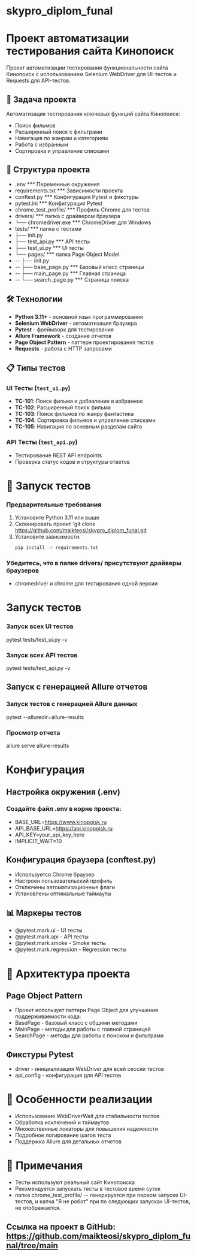 # skypro_diplom_funal

# Проект автоматизации тестирования сайта Кинопоиск

Проект автоматизации тестирования функциональности сайта Кинопоиск с использованием Selenium WebDriver для UI-тестов и Requests для API-тестов.

## 🎯 Задача проекта

Автоматизация тестирования ключевых функций сайта Кинопоиск:
- Поиск фильмов
- Расширенный поиск с фильтрами
- Навигация по жанрам и категориям
- Работа с избранным
- Сортировка и управление списками

## 📁 Структура проекта

- .env *** Переменные окружения
- requirements.txt *** Зависимости проекта
- conftest.py *** Конфигурация Pytest и фикстуры
- pytest.ini *** Конфигурация Pytest
- chrome_test_profile/ *** Профиль Chrome для тестов
- drivers/ *** папка с драйвером браузера
-   └── chromedriver.exe *** ChromeDriver для Windows
- tests/ *** папка с тестами
-    ├── init.py
-    ├── test_api.py *** API тесты
-    ├── test_ui.py *** UI тесты
-    └── pages/ *** папка Page Object Model
- --       ├── init.py
- --       ├── base_page.py *** Базовый класс страницы
- --       ├── main_page.py *** Главная страница
- --       └── search_page.py *** Страница поиска
 
     
     


## 🛠 Технологии

- **Python 3.11+** - основной язык программирования
- **Selenium WebDriver** - автоматизация браузера
- **Pytest** - фреймворк для тестирования
- **Allure Framework** - создание отчетов
- **Page Object Pattern** - паттерн проектирования тестов
- **Requests** - работа с HTTP запросами

## 📋 Типы тестов

### UI Тесты (`test_ui.py`)
- **TC-101**: Поиск фильма и добавление в избранное
- **TC-102**: Расширенный поиск фильма
- **TC-103**: Поиск фильмов по жанру фантастика
- **TC-104**: Сортировка фильмов и управление списками
- **TC-105**: Навигация по основным разделам сайта

### API Тесты (`test_api.py`)
- Тестирование REST API endpoints
- Проверка статус кодов и структуры ответов

# 🚀 Запуск тестов

### Предварительные требования

1. Установите Python 3.11 или выше
2. Склонировать проект 'git clone https://github.com/maikteosi/skypro_diplom_funal.git
3. Установите зависимости:
   ```bash
   pip install -r requirements.txt

### Убедитесь, что в папке drivers/ присутствуют драйверы браузеров
- chromedriver и chrome для тестирования одной версии


# Запуск тестов

### Запуск всех UI тестов
pytest tests/test_ui.py -v

### Запуск всех API тестов
pytest tests/test_api.py -v

## Запуск с генерацией Allure отчетов

### Запуск тестов с генерацией Allure данных
pytest --alluredir=allure-results

### Просмотр отчета
allure serve allure-results
 

# Конфигурация

## Настройка окружения (.env)
### Создайте файл .env в корне проекта:
* BASE_URL=https://www.kinopoisk.ru
* API_BASE_URL=https://api.kinopoisk.ru
* API_KEY=your_api_key_here
* IMPLICIT_WAIT=10

## Конфигурация браузера (conftest.py)
- Используется Chrome браузер
- Настроен пользовательский профиль
- Отключены автоматизационные флаги
- Установлены оптимальные таймауты

## 📊 Маркеры тестов
- @pytest.mark.ui - UI тесты
- @pytest.mark.api - API тесты
- @pytest.mark.smoke - Smoke тесты
- @pytest.mark.regression - Regression тесты

# 🎨 Архитектура проекта
## Page Object Pattern
- Проект использует паттерн Page Object для улучшения поддерживаемости кода:
- BasePage - базовый класс с общими методами
- MainPage - методы для работы с главной страницей
- SearchPage - методы для работы с поиском и фильтрами

## Фикстуры Pytest
* driver - инициализация WebDriver для всей сессии тестов
* api_config - конфигурация для API тестов

# 🔧 Особенности реализации
- Использование WebDriverWait для стабильности тестов
- Обработка исключений и таймаутов
- Множественные локаторы для повышения надежности
- Подробное логирование шагов теста
- Поддержка Allure для детальных отчетов

# 📝 Примечания
* Тесты используют реальный сайт Кинопоиска
* Рекомендуется запускать тесты в тестовое время суток
* папка chrome_test_profile/ -- генерируется при первом запуске UI-тестов, и капча "Я не робот" при по следующих запусках UI-тестов, не отображается.

## Ссылка на проект в GitHub: https://github.com/maikteosi/skypro_diplom_funal/tree/main
















